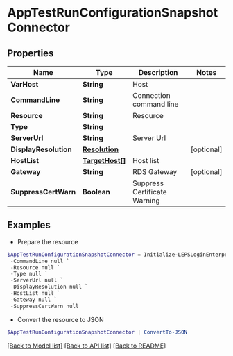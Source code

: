 # AppTestRunConfigurationSnapshotConnector
## Properties

Name | Type | Description | Notes
------------ | ------------- | ------------- | -------------
**VarHost** | **String** | Host | 
**CommandLine** | **String** | Connection command line | 
**Resource** | **String** | Resource | 
**Type** | **String** |  | 
**ServerUrl** | **String** | Server Url | 
**DisplayResolution** | [**Resolution**](Resolution.md) |  | [optional] 
**HostList** | [**TargetHost[]**](TargetHost.md) | Host list | 
**Gateway** | **String** | RDS Gateway | [optional] 
**SuppressCertWarn** | **Boolean** | Suppress Certificate Warning | 

## Examples

- Prepare the resource
```powershell
$AppTestRunConfigurationSnapshotConnector = Initialize-LEPSLoginEnterpriseAppTestRunConfigurationSnapshotConnector  -VarHost null `
 -CommandLine null `
 -Resource null `
 -Type null `
 -ServerUrl null `
 -DisplayResolution null `
 -HostList null `
 -Gateway null `
 -SuppressCertWarn null
```

- Convert the resource to JSON
```powershell
$AppTestRunConfigurationSnapshotConnector | ConvertTo-JSON
```

[[Back to Model list]](../README.md#documentation-for-models) [[Back to API list]](../README.md#documentation-for-api-endpoints) [[Back to README]](../README.md)

